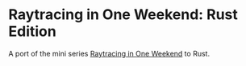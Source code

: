 # Raytracing in One Weekend: Rust Edition

A port of the mini series 
[Raytracing in One Weekend](https://raytracing.github.io/books/RayTracingInOneWeekend.html)
to Rust.